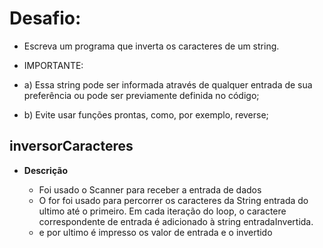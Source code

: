 #	**Desafio:**
  -  Escreva um programa que inverta os caracteres de um string.

  -  IMPORTANTE:
  -  a) Essa string pode ser informada através de qualquer entrada de sua preferência ou pode ser previamente definida no código;
  -  b) Evite usar funções prontas, como, por exemplo, reverse;

## 	inversorCaracteres

- **Descrição**

  - Foi usado o Scanner para receber a entrada de dados
  - O for foi usado para percorrer os caracteres da String entrada do ultimo até o primeiro. Em cada iteração do loop, o caractere correspondente de entrada é adicionado à string entradaInvertida.
  - e por ultimo é impresso os valor de entrada e o invertido

